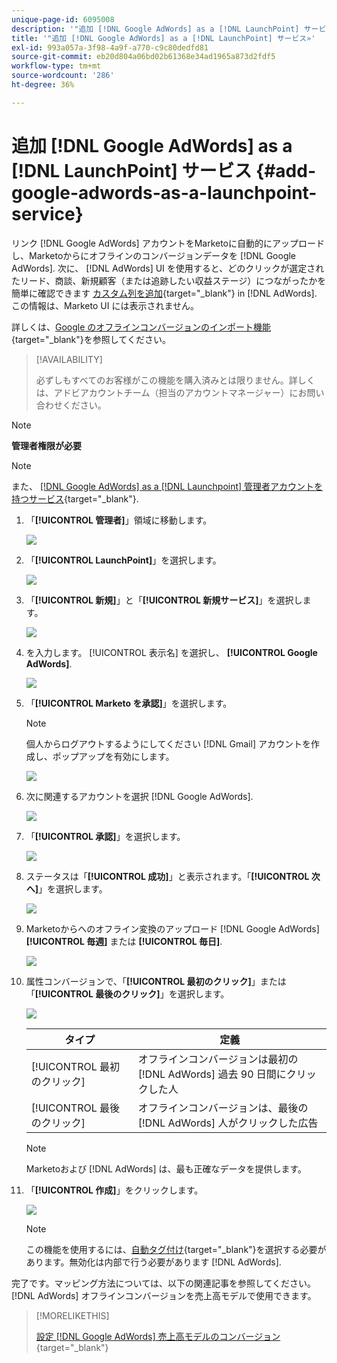 ```yaml
---
unique-page-id: 6095008
description: '"追加 [!DNL Google AdWords] as a [!DNL LaunchPoint] サービス — Marketoドキュメント — 製品ドキュメント»'
title: '"追加 [!DNL Google AdWords] as a [!DNL LaunchPoint] サービス»'
exl-id: 993a057a-3f98-4a9f-a770-c9c80dedfd81
source-git-commit: eb20d804a06bd02b61368e34ad1965a873d2fdf5
workflow-type: tm+mt
source-wordcount: '286'
ht-degree: 36%

---
```


# 追加 [!DNL Google AdWords] as a [!DNL LaunchPoint] サービス {#add-google-adwords-as-a-launchpoint-service}

リンク [!DNL Google AdWords] アカウントをMarketoに自動的にアップロードし、Marketoからにオフラインのコンバージョンデータを [!DNL Google AdWords]. 次に、 [!DNL AdWords] UI を使用すると、どのクリックが選定されたリード、商談、新規顧客（または追跡したい収益ステージ）につながったかを簡単に確認できます [カスタム列を追加](https://support.google.com/adwords/answer/3073556){target="_blank"} in [!DNL AdWords]. この情報は、Marketo UI には表示されません。

詳しくは、[Google のオフラインコンバージョンのインポート機能](https://support.google.com/adwords/answer/2998031?hl=ja){target="_blank"}を参照してください。

>[!AVAILABILITY]
>
>必ずしもすべてのお客様がこの機能を購入済みとは限りません。詳しくは、アドビアカウントチーム（担当のアカウントマネージャー）にお問い合わせください。

>[!NOTE]
>
>**管理者権限が必要**

>[!NOTE]
>
>また、 [[!DNL Google AdWords] as a [!DNL Launchpoint] 管理者アカウントを持つサービス](/help/marketo/product-docs/administration/additional-integrations/add-google-adwords-as-a-launchpoint-service-with-a-manager-account.md){target="_blank"}.

1. 「**[!UICONTROL 管理者]**」領域に移動します。

   ![](assets/add-google-adwords-as-a-launchpoint-service-1.png)

1. 「**[!UICONTROL LaunchPoint]**」を選択します。

   ![](assets/add-google-adwords-as-a-launchpoint-service-2.png)

1. 「**[!UICONTROL 新規]**」と「**[!UICONTROL 新規サービス]**」を選択します。

   ![](assets/add-google-adwords-as-a-launchpoint-service-3.png)

1. を入力します。 [!UICONTROL 表示名] を選択し、 **[!UICONTROL Google AdWords]**.

   ![](assets/add-google-adwords-as-a-launchpoint-service-4.png)

1. 「**[!UICONTROL Marketo を承認]**」を選択します。

   >[!NOTE]
   >
   >個人からログアウトするようにしてください [!DNL Gmail] アカウントを作成し、ポップアップを有効にします。

   ![](assets/add-google-adwords-as-a-launchpoint-service-5.png)

1. 次に関連するアカウントを選択 [!DNL Google AdWords].

   ![](assets/add-google-adwords-as-a-launchpoint-service-6.png)

1. 「**[!UICONTROL 承認]**」を選択します。

   ![](assets/add-google-adwords-as-a-launchpoint-service-7.png)

1. ステータスは「**[!UICONTROL 成功]**」と表示されます。「**[!UICONTROL 次へ]**」を選択します。

   ![](assets/add-google-adwords-as-a-launchpoint-service-8.png)

1. Marketoからへのオフライン変換のアップロード [!DNL Google AdWords] **[!UICONTROL 毎週]** または **[!UICONTROL 毎日]**.

   ![](assets/add-google-adwords-as-a-launchpoint-service-9.png)

1. 属性コンバージョンで、「**[!UICONTROL 最初のクリック]**」または「**[!UICONTROL 最後のクリック]**」を選択します。

   ![](assets/add-google-adwords-as-a-launchpoint-service-10.png)

   | タイプ | 定義 |
   |---|---|
   | [!UICONTROL 最初のクリック] | オフラインコンバージョンは最初の [!DNL AdWords] 過去 90 日間にクリックした人 |
   | [!UICONTROL 最後のクリック] | オフラインコンバージョンは、最後の [!DNL AdWords] 人がクリックした広告 |

   >[!NOTE]
   >
   >Marketoおよび [!DNL AdWords] は、最も正確なデータを提供します。

1. 「**[!UICONTROL 作成]**」をクリックします。

   ![](assets/add-google-adwords-as-a-launchpoint-service-11.png)

   >[!NOTE]
   >
   >この機能を使用するには、[自動タグ付け](https://support.google.com/adwords/answer/1752125?hl=ja){target="_blank"}を選択する必要があります。無効化は内部で行う必要があります [!DNL AdWords].

完了です。マッピング方法については、以下の関連記事を参照してください。 [!DNL AdWords] オフラインコンバージョンを売上高モデルで使用できます。

>[!MORELIKETHIS]
>
>[設定 [!DNL Google AdWords] 売上高モデルのコンバージョン](/help/marketo/product-docs/reporting/revenue-cycle-analytics/revenue-cycle-models/set-google-adwords-conversions-in-the-revenue-model.md){target="_blank"}
